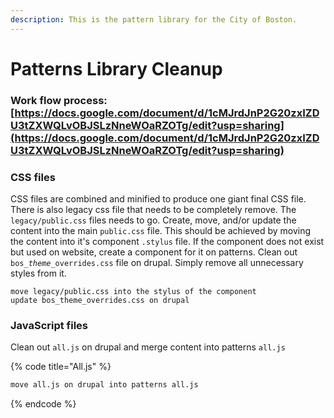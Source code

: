 ```yaml
---
description: This is the pattern library for the City of Boston.
---
```


# Patterns Library Cleanup

### Work flow process: [https://docs.google.com/document/d/1cMJrdJnP2G20zxIZDU3tZXWQLvOBJSLzNneWOaRZOTg/edit?usp=sharing](https://docs.google.com/document/d/1cMJrdJnP2G20zxIZDU3tZXWQLvOBJSLzNneWOaRZOTg/edit?usp=sharing)

### CSS files

CSS files are combined and minified to produce one giant final CSS file. There is also legacy css file that needs to be completely remove. The `legacy/public.css` files needs to go. Create, move, and/or update the content into the main `public.css` file. This should be achieved by moving the content into it's component `.stylus` file. If the component does not exist but used on website, create a component for it on patterns. Clean out `bos_`_`theme_`_`overrides.css` file on drupal. Simply remove all unnecessary styles from it.

```
move legacy/public.css into the stylus of the component
update bos_theme_overrides.css on drupal
```

### JavaScript files 

Clean out `all.js` on drupal and merge content into patterns `all.js`

{% code title="All.js" %}
```bash
move all.js on drupal into patterns all.js
```
{% endcode %}



